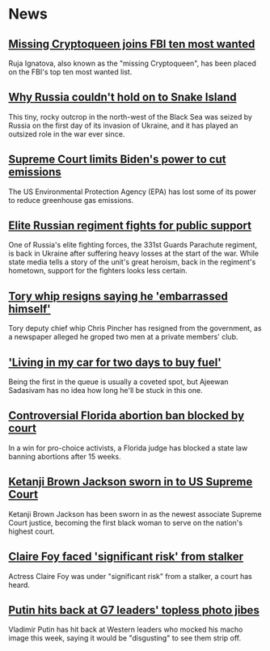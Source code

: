# News
## [Missing Cryptoqueen joins FBI ten most wanted](https://www.bbc.com/news/world-us-canada-62005066)
Ruja Ignatova, also known as the "missing Cryptoqueen", has been placed on the FBI's top ten most wanted list.
## [Why Russia couldn't hold on to Snake Island](https://www.bbc.com/news/world-europe-61992491)
This tiny, rocky outcrop in the north-west of the Black Sea was seized by Russia on the first day of its invasion of Ukraine, and it has played an outsized role in the war ever since.
## [Supreme Court limits Biden's power to cut emissions](https://www.bbc.com/news/science-environment-62000742)
The US Environmental Protection Agency (EPA) has lost some of its power to reduce greenhouse gas emissions.
## [Elite Russian regiment fights for public support](https://www.bbc.com/news/world-europe-61966317)
One of Russia's elite fighting forces, the 331st Guards Parachute regiment, is back in Ukraine after suffering heavy losses at the start of the war. While state media tells a story of the unit's great heroism, back in the regiment's hometown, support for the fighters looks less certain.
## [Tory whip resigns saying he 'embarrassed himself'](https://www.bbc.com/news/uk-politics-62002088)
Tory deputy chief whip Chris Pincher has resigned from the government, as a newspaper alleged he groped two men at a private members' club.
## ['Living in my car for two days to buy fuel'](https://www.bbc.com/news/world-asia-62002472)
Being the first in the queue is usually a coveted spot, but Ajeewan Sadasivam has no idea how long he'll be stuck in this one.  
## [Controversial Florida abortion ban blocked by court](https://www.bbc.com/news/world-us-canada-62002298)
In a win for pro-choice activists, a Florida judge has blocked a state law banning abortions after 15 weeks.
## [Ketanji Brown Jackson sworn in to US Supreme Court](https://www.bbc.com/news/world-us-canada-62003518)
Ketanji Brown Jackson has been sworn in as the newest associate Supreme Court justice, becoming the first black woman to serve on the nation's highest court.
## [Claire Foy faced 'significant risk' from stalker](https://www.bbc.com/news/uk-england-london-61994730)
Actress Claire Foy was under "significant risk" from a stalker, a court has heard.
## [Putin hits back at G7 leaders' topless photo jibes](https://www.bbc.com/news/uk-politics-61993157)
Vladimir Putin has hit back at Western leaders who mocked his macho image this week, saying it would be "disgusting" to see them strip off.
